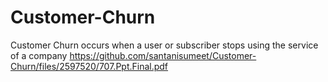 # Customer-Churn
Customer Churn occurs when a user or subscriber stops using the service of a company
https://github.com/santanisumeet/Customer-Churn/files/2597520/707.Ppt.Final.pdf 

